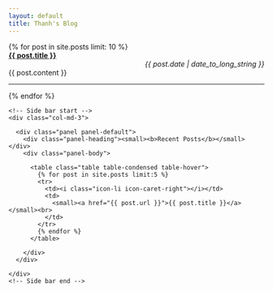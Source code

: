 ```yaml
---
layout: default
title: Thanh's Blog
---
```

<div class="container">
  <div class="row">
    <div class="col-xs-12 col-md-9">
      {% for post in site.posts limit: 10 %}
      <div class="row">
        <div class="col-xs-12 col-md-10">
          <b><a href="{{ post.url }}">{{ post.title }}</a></b>
        </div>
        <div class="col-md-2" align="right">
          <i>{{ post.date | date_to_long_string }}</i>
        </div>
        <div class="col-md-12">
          {{ post.content }}
        </div>
      </div>
      <hr>
      {% endfor %}
    </div>

    <!-- Side bar start -->
    <div class="col-md-3">

      <div class="panel panel-default">
        <div class="panel-heading"><small><b>Recent Posts</b></small></div>
        <div class="panel-body">

          <table class="table table-condensed table-hover">
            {% for post in site.posts limit:5 %}
            <tr>
              <td><i class="icon-li icon-caret-right"></i></td>
              <td>
                <small><a href="{{ post.url }}">{{ post.title }}</a></small><br>
              </td>
            </tr>
            {% endfor %}
          </table>

        </div>
      </div>

    </div>
    <!-- Side bar end -->

  </div>
</div>
